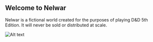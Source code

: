 ## Welcome to Nelwar

Nelwar is a fictional world created for the purposes of playing D&D 5th Edition. It will never be sold or distributed at scale.

![Alt text](Worldmap_half.jpg)
